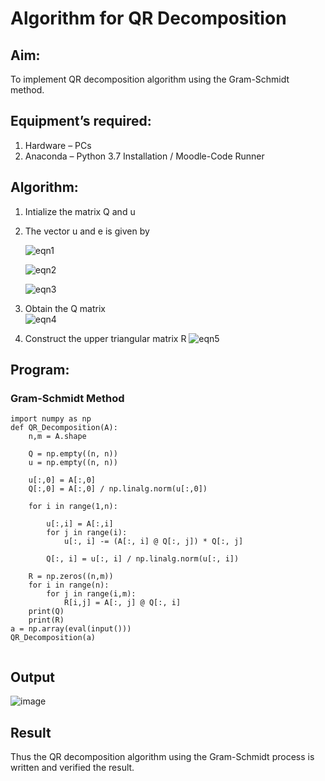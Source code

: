 # Algorithm for QR Decomposition
## Aim:
To implement QR decomposition algorithm using the Gram-Schmidt method.
## Equipment’s required:
1.	Hardware – PCs
2.	Anaconda – Python 3.7 Installation / Moodle-Code Runner
## Algorithm:
1.	Intialize the matrix Q and u
2.	The vector u and e is given by

    ![eqn1](./ex4.jpg)

    ![eqn2](./ex6.jpg)

    ![eqn3](./ex3.jpg)

3.	Obtain the Q matrix   
    ![eqn4](./ex1.jpg)
4.	Construct the upper triangular matrix R
    ![eqn5](./ex2.jpg)



## Program:
### Gram-Schmidt Method
```
import numpy as np
def QR_Decomposition(A):
    n,m = A.shape 
    
    Q = np.empty((n, n)) 
    u = np.empty((n, n)) 
    
    u[:,0] = A[:,0]
    Q[:,0] = A[:,0] / np.linalg.norm(u[:,0])
    
    for i in range(1,n):
        
        u[:,i] = A[:,i]
        for j in range(i):
            u[:, i] -= (A[:, i] @ Q[:, j]) * Q[:, j] 
            
        Q[:, i] = u[:, i] / np.linalg.norm(u[:, i])
        
    R = np.zeros((n,m))
    for i in range(n):
        for j in range(i,m):
            R[i,j] = A[:, j] @ Q[:, i]
    print(Q)
    print(R)
a = np.array(eval(input()))
QR_Decomposition(a)


```

## Output

![image](https://github.com/paulsamson18/QRdecomposition/assets/119405794/49e5985d-621e-498d-bd78-36a95fbe3f69)




## Result
Thus the QR decomposition algorithm using the Gram-Schmidt process is written and verified the result.
